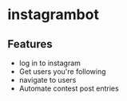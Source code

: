 # instagrambot

## Features
- log in to instagram
- Get users you're following 
- navigate to users
- Automate contest post entries 
